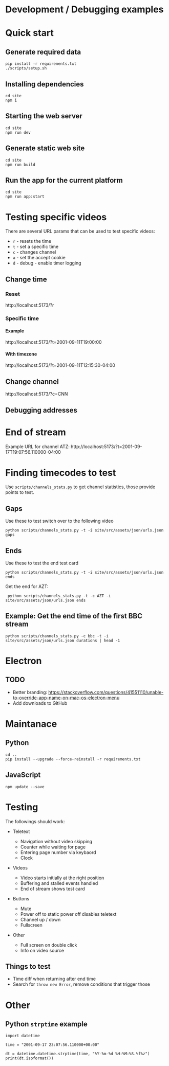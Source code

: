 Development / Debugging examples
================================

# Quick start
## Generate required data

```
pip install -r requirements.txt
./scripts/setup.sh
```

## Installing dependencies

```
cd site
npm i
```

## Starting the web server

```
cd site
npm run dev
```

## Generate static web site

```
cd site
npm run build
```

## Run the app for the current platform

```
cd site
npm run app:start
```

# Testing specific videos

There are several URL params that can be used to test specific videos:
* `r` - resets the time
* `t` - set a specific time
* `c` - changes channel
* `a` - set the accept cookie
* `d` - debug - enable timer logging

## Change time

### Reset

http://localhost:5173/?r

### Specific time

#### Example

http://localhost:5173/?t=2001-09-11T19:00:00

#### With timezone

http://localhost:5173/?t=2001-09-11T12:15:30-04:00

## Change channel

http://localhost:5173/?c=CNN

## Debugging addresses


# End of stream

Example URL for channel ATZ:
http://localhost:5173/?t=2001-09-17T19:07:56.110000-04:00

# Finding timecodes to test

Use `scripts/channels_stats.py` to get channel statistics, those provide points to test.

## Gaps

Use these to test switch over to the following video

```
python scripts/channels_stats.py -t -i site/src/assets/json/urls.json gaps
```

## Ends

Use these to test the end test card

```
python scripts/channels_stats.py -t -i site/src/assets/json/urls.json ends
```

Get the end for AZT:

```
 python scripts/channels_stats.py -t -c AZT -i site/src/assets/json/urls.json ends
```

## Example: Get the end time of the first BBC stream

```
python scripts/channels_stats.py -c bbc -t -i site/src/assets/json/urls.json durations | head -1
```

# Electron

## TODO

* Better branding: https://stackoverflow.com/questions/41551110/unable-to-override-app-name-on-mac-os-electron-menu
* Add downloads to GitHub

# Maintanace

## Python

```
cd ..
pip install --upgrade --force-reinstall -r requirements.txt
```

## JavaScript

```
npm update --save
```

# Testing

The followings should work:

* Teletext
  * Navigation without video skipping
  * Counter while waiting for page
  * Entering page number via keybaord
  * Clock

* Videos
  * Video starts initially at the right position
  * Buffering and stalled events handled
  * End of stream shows test card

* Buttons
  * Mute
  * Power off to static
    power off disables teletext
  * Channel up / down
  * Fullscreen

* Other
  * Full screen on double click
  * Info on video source

## Things to test

* Time diff when returning after end time
* Search for `throw new Error`, remove conditions that trigger those

# Other

## Python `strptime` example

```
import datetime

time = "2001-09-17 23:07:56.110000+00:00"

dt = datetime.datetime.strptime(time, "%Y-%m-%d %H:%M:%S.%f%z")
print(dt.isoformat())
```

